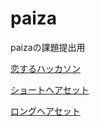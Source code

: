 # paiza
paizaの課題提出用

[恋するハッカソン](https://paiza.jp/poh/hatsukoi/mypage)

[ショートヘアセット](https://github.com/itc-n23019/paiza/blob/main/syo-tohea.py)

[ロングヘアセット](https://github.com/itc-n23019/paiza/blob/main/ronguhea.py)
